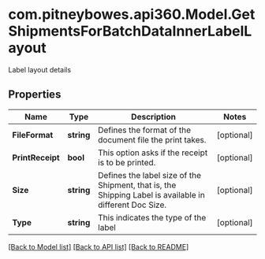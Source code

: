 # com.pitneybowes.api360.Model.GetShipmentsForBatchDataInnerLabelLayout
Label layout details

## Properties

Name | Type | Description | Notes
------------ | ------------- | ------------- | -------------
**FileFormat** | **string** | Defines the format of the document file the print takes. | [optional] 
**PrintReceipt** | **bool** | This option asks if the receipt is to be printed. | [optional] 
**Size** | **string** | Defines the label size of the Shipment, that is, the Shipping Label is available in different Doc Size. | [optional] 
**Type** | **string** | This indicates the type of the label | [optional] 

[[Back to Model list]](../README.md#documentation-for-models) [[Back to API list]](../README.md#documentation-for-api-endpoints) [[Back to README]](../README.md)


